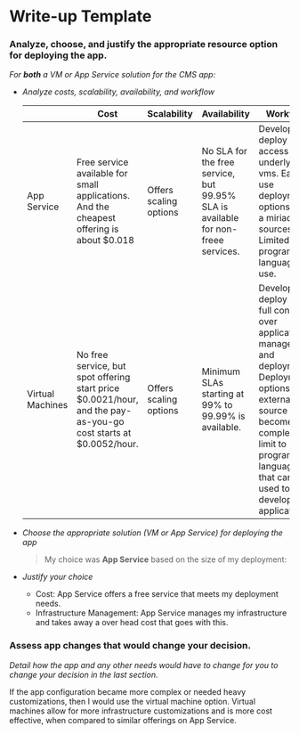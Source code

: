 # Write-up Template

### Analyze, choose, and justify the appropriate resource option for deploying the app.

*For **both** a VM or App Service solution for the CMS app:*
- *Analyze costs, scalability, availability, and workflow*
  
    |          | Cost     |  Scalability  | Availability  | Workflow  |
    |----------|----------|---------------|---------------|-----------|
    | App Service         | Free service available for small applications. And the cheapest offering is about $0.018           | Offers scaling options  | No SLA for the free service, but 99.95% SLA is available for non-freee services.         | Develop and deploy no access to underlying vms. Easy to use deployment options from a miriad  of sources. Limited programming languages use. | 
    | Virtual Machines    | No free service, but spot offering start price $0.0021/hour, and the pay-as-you-go cost starts at $0.0052/hour.  | Offers scaling options  | Minimum SLAs starting at 99% to 99.99% is available.          |  Develop and deploy with full control over application management and deployment. Deployment options from external source can become complex. No limit to programming languages that can be used to develop your application.      |
- *Choose the appropriate solution (VM or App Service) for deploying the app*
  
    > My choice was **App Service** based on the size of my deployment:
    
- *Justify your choice*
    - Cost: App Service offers a free service that meets my deployment needs.
    - Infrastructure Management: App Service manages my infrastructure and takes away a over head cost that goes with this.
### Assess app changes that would change your decision.

*Detail how the app and any other needs would have to change for you to change your decision in the last section.*

If the app configuration became more complex or needed heavy customizations, then I would use the virtual machine option. 
Virtual machines allow for more infrastructure customizations and is more cost effective, when compared to similar offerings on App Service.